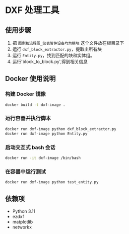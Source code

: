 # DXF 处理工具

## 使用步骤

1. 把 `图例和流程图_仪表管件设备均为模块` 这个文件放在根目录下
2. 运行 `dxf_block_extractor.py`，提取出所有块
3. 运行 `Entity.py`，找到匹配的块和实体组。
4. 运行'block_to_block.py',得到相关信息


## Docker 使用说明

### 构建 Docker 镜像

```bash
docker build -t dxf-image .
```

### 运行容器并执行脚本

```bash
docker run dxf-image python dxf_block_extractor.py
docker run dxf-image python Entity.py
```

### 启动交互式 bash 会话

```bash
docker run -it dxf-image /bin/bash
```

### 在容器中运行测试

```bash
docker run dxf-image python test_entity.py
```

## 依赖项

- Python 3.11
- ezdxf
- matplotlib
- networkx
